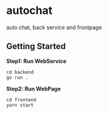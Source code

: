 # autochat
auto chat, back service and frontpage

## Getting Started

**Step1: Run WebService**

```
cd backend
go run .
```

**Step2: Run WebPage**

```
cd frontend
yarn start
```


